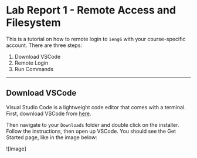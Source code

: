 # Lab Report 1 - Remote Access and Filesystem

This is a tutorial on how to remote login to `ieng6` with your course-specific account. There are three steps:

1. Download VSCode
2. Remote Login
3. Run Commands

---

## Download VSCode

Visual Studio Code is a lightweight code editor that comes with a terminal. First, download VSCode from [here](https://code.visualstudio.com/download).

Then navigate to your `Downloads` folder and double click on the installer. Follow the instructions, then open up VSCode.
You should see the Get Started page, like in the image below:

![Image]
